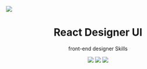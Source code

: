 <image src="https://ifh.cc/g/AwamJW.png">
<div align="center">
  <h1>React Designer UI</h1>
  <p>front-end designer Skills</p>
  <image src="https://img.shields.io/badge/javascript-%23323330.svg?style=for-the-badge&logo=javascript&logoColor=%23F7DF1E">
  <image src="https://img.shields.io/badge/react-%2320232a.svg?style=for-the-badge&logo=react&logoColor=%2361DAFB">
  <image src="https://img.shields.io/badge/css3-%231572B6.svg?style=for-the-badge&logo=css3&logoColor=white">
</div>
<h1></h1>
